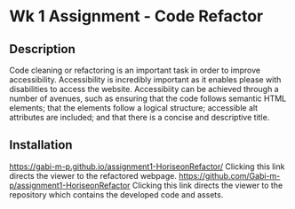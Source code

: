 # Wk 1 Assignment - Code Refactor

## Description
Code cleaning or refactoring is an important task in order to improve accessibility. Accessibility is incredibly important as it enables please with disabilities to access the website. Accessibiity can be achieved through a number of avenues, such as ensuring that the code follows semantic HTML elements; that the elements follow a logical structure; accessible alt attributes are included; and that there is a concise and descriptive title.

## Installation
https://gabi-m-p.github.io/assignment1-HoriseonRefactor/
Clicking this link directs the viewer to the refactored webpage.
https://github.com/Gabi-m-p/assignment1-HoriseonRefactor
Clicking this link directs the viewer to the repository which contains the developed code and assets.

